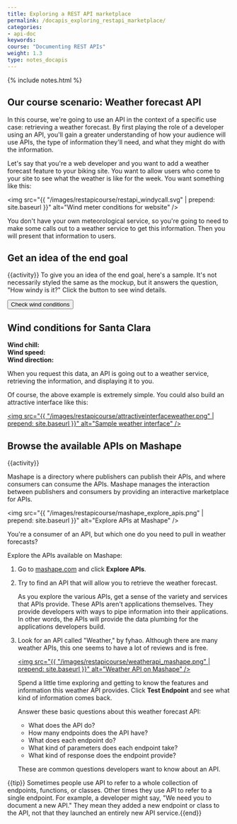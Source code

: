 ```yaml
---
title: Exploring a REST API marketplace
permalink: /docapis_exploring_restapi_marketplace/
categories:
- api-doc
keywords: 
course: "Documenting REST APIs"
weight: 1.3
type: notes_docapis
---
```

{% include notes.html %}

## Our course scenario: Weather forecast API

In this course, we're going to use an API in the context of a specific use case: retrieving a weather forecast. By first playing the role of a developer using an API, you'll gain a greater understanding of how your audience will use APIs, the type of information they'll need, and what they might do with the information.

Let's say that you're a web developer and you want to add a weather forecast feature to your biking site. You want to allow users who come to your site to see what the weather is like for the week. You want something like this:

<img src="{{ "/images/restapicourse/restapi_windycall.svg" | prepend: site.baseurl }}" alt="Wind meter conditions for website" />

You don't have your own meteorological service, so you're going to need to make some calls out to a weather service to get this information. Then you will present that information to users.

## Get an idea of the end goal
{{activity}}
To give you an idea of the end goal, here's a sample. It's not necessarily styled the same as the mockup, but it answers the question, "How windy is it?" Click the button to see wind details.

<style>
   #wind_direction, #wind_chill, #wind_speed, #temperature, #speed {color: red; font-weight: bold;}
</style>
  
<script>
function checkWind() { 

var output = $.ajax({
    url: 'https://simple-weather.p.mashape.com/weatherdata?lat=37.354108&lng=-121.955236', 
    type: 'GET', 
    data: {}, 
    dataType: 'json',
    success: function(data) {
        $("#wind_speed").append (data.query.results.channel.wind.speed);
        $("#wind_direction").append (data.query.results.channel.wind.direction);
        $("#wind_chill").append (data.query.results.channel.wind.chill);
        $("#temperature").append (data.query.results.channel.units.temperature);
        $("#speed").append (data.query.results.channel.units.speed);
        $(".units").show();
        },
    error: function(err) { alert(err); },
    beforeSend: function(xhr) {
    xhr.setRequestHeader("X-Mashape-Authorization", "uvkVLfg5opmshlI7b2R7cCMUFkj2p19Vomhjsn8DUilYqeRp3u");
    }
});  
}
</script>

<button type="button" onclick="checkWind()" class="btn btn-danger">Check wind conditions</button>

<h2>Wind conditions for Santa Clara</h2>

<b>Wind chill: </b><span id="wind_chill"></span> <span id="temperature"></span></br>
<b>Wind speed: </b><span id="wind_speed"></span> <span id="speed"></span></br>
<b>Wind direction: </b><span id="wind_direction"></span>

When you request this data, an API is going out to a weather service, retrieving the information, and displaying it to you. 

Of course, the above example is extremely simple. You could also build an attractive interface like this:

<a href="https://weather.yahoo.com/united-states/california/santa-clara-2488836/"><img src="{{ "/images/restapicourse/attractiveinterfaceweather.png" | prepend: site.baseurl }}" alt="Sample weather interface" /></a>

## Browse the available APIs on Mashape

{{activity}}

Mashape is a directory where publishers can publish their APIs, and where consumers can consume the APIs. Mashape manages the interaction between publishers and consumers by providing an interactive marketplace for APIs.

<img src="{{ "/images/restapicourse/mashape_explore_apis.png" | prepend: site.baseurl }}" alt="Explore APIs at Mashape" />

You're a consumer of an API, but which one do you need to pull in weather forecasts?

Explore the APIs available on Mashape:

1. Go to [mashape.com](http://mashape.com) and click **Explore APIs**.
2. Try to find an API that will allow you to retrieve the weather forecast.

    As you explore the various APIs, get a sense of the variety and services that APIs provide. These APIs aren't applications themselves. They provide developers with ways to pipe information into their applications. In other words, the APIs will provide the data plumbing for the applications developers build.

3. Look for an API called "Weather," by fyhao. Although there are many weather APIs, this one seems to have a lot of reviews and is free.

    <a href="https://www.mashape.com/fyhao/weather-13"><img src="{{ "/images/restapicourse/weatherapi_mashape.png" | prepend: site.baseurl }}" alt="Weather API on Mashape" /></a>

    Spend a little time exploring and getting to know the features and information this weather API provides. Click **Test Endpoint** and see what kind of information comes back.

    Answer these basic questions about this weather forecast API:

    <ul>
    <li>What does the API do?</li>
    <li>How many endpoints does the API have?</li>
    <li>What does each endpoint do?</li>
    <li>What kind of parameters does each endpoint take?</li>
    <li>What kind of response does the endpoint provide?</li>
    </ul>

    These are common questions developers want to know about an API.


{{tip}} Sometimes people use API to refer to a whole collection of endpoints, functions, or classes. Other times they use API to refer to a single endpoint. For example, a developer might say, "We need you to document a new API." They mean they added a new endpoint or class to the API, not that they launched an entirely new API service.{{end}}

